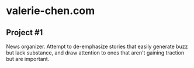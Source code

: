 # valerie-chen.com

## Project #1

News organizer. Attempt to de-emphasize stories that easily generate buzz but lack substance, and draw attention to ones that aren't gaining traction but are important.
